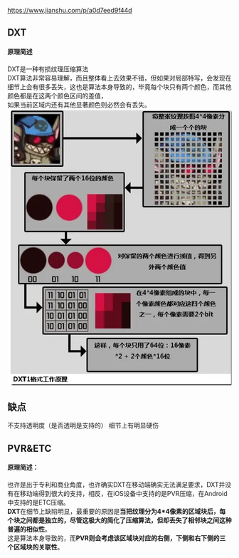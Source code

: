https://www.jianshu.com/p/a0d7eed9f44d

## DXT
#### 原理简述
DXT是一种有损纹理压缩算法    
DXT算法非常容易理解，而且整体看上去效果不错，但如果对局部特写，会发现在细节上会有很多丢失，这也是算法本身导致的，毕竟每个块只有两个颜色，而其他颜色都是在这两个颜色区间的差值，    
如果当前区域内还有其他显著颜色则必然会有丢失。    
![DXT原理](/basic/imgs/DXT1工作原理.png)  
## 缺点
不支持透明度（是否透明是支持的）
细节上有明显硬伤

## PVR&ETC
#### 原理简述： 
也许是出于专利和商业角度，也许确实DXT在移动端确实无法满足要求，DXT并没有在移动端得到很大的支持，相反，在iOS设备中支持的是PVR压缩，在Android中支持的是ETC压缩。  
**DXT**在细节上缺陷明显，最重要的原因是**当把纹理分为4*4像素的区域块后，每个块之间都是独立的，尽管这极大的简化了压缩算法，但却丢失了相邻块之间这种普遍的相似性**。  
这是算法本身导致的，而**PVR则会考虑该区域块对应的右侧，下侧和右下侧的三个区域块的关联性**。  

